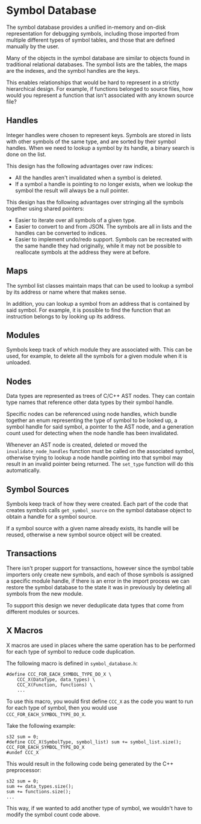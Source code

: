 # Symbol Database

The symbol database provides a unified in-memory and on-disk representation for
debugging symbols, including those imported from multiple different types of
symbol tables, and those that are defined manually by the user.

Many of the objects in the symbol database are similar to objects found in
traditional relational databases. The symbol lists are the tables, the maps are
the indexes, and the symbol handles are the keys.

This enables relationships that would be hard to represent in a strictly
hierarchical design. For example, if functions belonged to source files, how
would you represent a function that isn't associated with any known source file?

## Handles

Integer handles were chosen to represent keys. Symbols are stored in lists with
other symbols of the same type, and are sorted by their symbol handles. When we
need to lookup a symbol by its handle, a binary search is done on the list.

This design has the following advantages over raw indices:
- All the handles aren't invalidated when a symbol is deleted.
- If a symbol a handle is pointing to no longer exists, when we lookup the
  symbol the result will always be a null pointer.

This design has the following advantages over stringing all the symbols
together using shared pointers:
- Easier to iterate over all symbols of a given type.
- Easier to convert to and from JSON. The symbols are all in lists and the
  handles can be converted to indices.
- Easier to implement undo/redo support. Symbols can be recreated with the same
  handle they had originally, while it may not be possible to reallocate symbols
  at the address they were at before.

## Maps

The symbol list classes maintain maps that can be used to lookup a symbol by its
address or name where that makes sense.

In addition, you can lookup a symbol from an address that is contained by said
symbol. For example, it is possible to find the function that an instruction
belongs to by looking up its address.

## Modules

Symbols keep track of which module they are associated with. This can be used,
for example, to delete all the symbols for a given module when it is unloaded.

## Nodes

Data types are represented as trees of C/C++ AST nodes. They can contain type
names that reference other data types by their symbol handle.

Specific nodes can be referenced using node handles, which bundle together an
enum representing the type of symbol to be looked up, a symbol handle for said
symbol, a pointer to the AST node, and a generation count used for detecting
when the node handle has been invalidated.

Whenever an AST node is created, deleted or moved the `invalidate_node_handles`
function must be called on the associated symbol, otherwise trying to lookup a
node handle pointing into that symbol may result in an invalid pointer being
returned. The `set_type` function will do this automatically.

## Symbol Sources

Symbols keep track of how they were created. Each part of the code that creates
symbols calls `get_symbol_source` on the symbol database object to obtain a
handle for a symbol source.

If a symbol source with a given name already exists, its handle will be reused,
otherwise a new symbol source object will be created.

## Transactions

There isn't proper support for transactions, however since the symbol table
importers only create new symbols, and each of those symbols is assigned a
specific module handle, if there is an error in the import process we can
restore the symbol database to the state it was in previously by deleting all
symbols from the new module.

To support this design we never deduplicate data types that come from different
modules or sources.

## X Macros

X macros are used in places where the same operation has to be performed for
each type of symbol to reduce code duplication.

The following macro is defined in `symbol_database.h`:

```
#define CCC_FOR_EACH_SYMBOL_TYPE_DO_X \
	CCC_X(DataType, data_types) \
	CCC_X(Function, functions) \
 	...
```

To use this macro, you would first define `CCC_X` as the code you want to run
for each type of symbol, then you would use `CCC_FOR_EACH_SYMBOL_TYPE_DO_X`.

Take the following example:

```
s32 sum = 0;
#define CCC_X(SymbolType, symbol_list) sum += symbol_list.size();
CCC_FOR_EACH_SYMBOL_TYPE_DO_X
#undef CCC_X
```

This would result in the following code being generated by the C++ preprocessor:

```
s32 sum = 0;
sum += data_types.size();
sum += functions.size();
...
```

This way, if we wanted to add another type of symbol, we wouldn't have to modify the symbol count code above.
